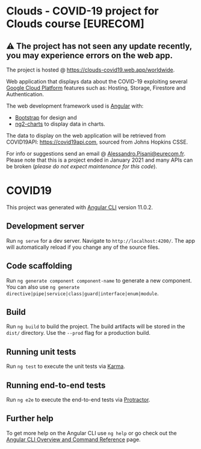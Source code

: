 # Clouds - COVID-19 project for Clouds course [EURECOM]

## ⚠️ The project has not seen any update recently, you may experience errors on the web app.

The project is hosted @ https://clouds-covid19.web.app/worldwide.  

Web application that displays data about the COVID-19 exploiting several [Google Cloud Platform](https://www.google.com/url?sa=t&rct=j&q=&esrc=s&source=web&cd=&cad=rja&uact=8&ved=2ahUKEwihpb2yx9byAhVI4YUKHXz4DuwQFnoECAcQAw&url=https%3A%2F%2Fcloud.google.com%2F&usg=AOvVaw02aG0Rc2vxvndCRTTY1Ufi) features such as: Hosting, Storage, Firestore and Authentication.  

The web development framework used is [Angular](https://www.google.com/url?sa=t&rct=j&q=&esrc=s&source=web&cd=&cad=rja&uact=8&ved=2ahUKEwi4wbX2xtbyAhVjxYUKHTUHDssQFnoECAQQAQ&url=https%3A%2F%2Fangular.io%2F&usg=AOvVaw2etFta1TXj3OCM8r72lVr8) with:
- [Bootstrap](https://www.google.com/url?sa=t&rct=j&q=&esrc=s&source=web&cd=&cad=rja&uact=8&ved=2ahUKEwjivqqCx9byAhUuxYUKHTzrCK4QFnoECAUQAw&url=https%3A%2F%2Fgetbootstrap.com%2F&usg=AOvVaw3s0qqZzEfHTiGFr9v0jCTN) for design and 
- [ng2-charts](https://www.npmjs.com/package/ng2-charts) to display data in charts.  


The data to display on the web application will be retrieved from COVID19API: https://covid19api.com, sourced from Johns Hopkins CSSE.  


For info or suggestions send an email @ Alessandro.Pisani@eurecom.fr.  
Please note that this is a project ended in January 2021 and many APIs can be broken (_please do not expect maintenance for this code_).

# COVID19

This project was generated with [Angular CLI](https://github.com/angular/angular-cli) version 11.0.2.

## Development server

Run `ng serve` for a dev server. Navigate to `http://localhost:4200/`. The app will automatically reload if you change any of the source files.

## Code scaffolding

Run `ng generate component component-name` to generate a new component. You can also use `ng generate directive|pipe|service|class|guard|interface|enum|module`.

## Build

Run `ng build` to build the project. The build artifacts will be stored in the `dist/` directory. Use the `--prod` flag for a production build.

## Running unit tests

Run `ng test` to execute the unit tests via [Karma](https://karma-runner.github.io).

## Running end-to-end tests

Run `ng e2e` to execute the end-to-end tests via [Protractor](http://www.protractortest.org/).

## Further help

To get more help on the Angular CLI use `ng help` or go check out the [Angular CLI Overview and Command Reference](https://angular.io/cli) page.

